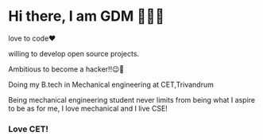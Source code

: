 # Hi there, I am GDM 👋😎😁

 
 
 love to code❤



willing to develop open source projects.




Ambitious to become a hacker!!😉👾
 
 

Doing my B.tech in Mechanical engineering at CET,Trivandrum

Being mechanical engineering student never limits from being what I aspire to be as for me, I love mechanical and I live CSE!

### Love CET!
